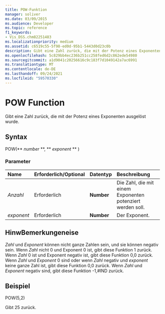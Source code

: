 ```yaml
---
title: POW-Funktion
manager: soliver
ms.date: 03/09/2015
ms.audience: Developer
ms.topic: reference
f1_keywords:
- Vis_DSS.chm82251483
ms.localizationpriority: medium
ms.assetid: c6519c55-5f98-ed0d-95b1-5443d0d23c0b
description: Gibt eine Zahl zurück, die mit der Potenz eines Exponenten ausgelöst wurde.
ms.openlocfilehash: 5c829bb4ec236b251cc258fed6d2c862ede54980
ms.sourcegitcommit: a1d9041c20256616c9c183f7d1049142a7ac6991
ms.translationtype: MT
ms.contentlocale: de-DE
ms.lasthandoff: 09/24/2021
ms.locfileid: "59570330"
---
```

# <a name="pow-function"></a>POW Function

Gibt eine Zahl zurück, die mit der Potenz eines Exponenten ausgelöst wurde.
  
## <a name="syntax"></a>Syntax

POW(** *number* **, ** *exponent* ** ) 
  
### <a name="parameters"></a>Parameter

|**Name**|**Erforderlich/Optional**|**Datentyp**|**Beschreibung**|
|:-----|:-----|:-----|:-----|
| _Anzahl_ <br/> |Erforderlich  <br/> |**Number** <br/> |Die Zahl, die mit einem Exponenten potenziert werden soll.  <br/> |
| _exponent_ <br/> |Erforderlich  <br/> |**Number** <br/> |Der Exponent.  <br/> |
   
## <a name="remarks"></a>HinwBemerkungeneise

_Zahl_ und _Exponent_ können nicht ganze Zahlen sein, und sie können negativ sein. Wenn _Zahl_ nicht 0 und Exponent 0 ist, gibt diese Funktion 1 zurück.  Wenn _Zahl_ 0 ist und Exponent negativ ist, gibt diese Funktion 0,0 zurück.  Wenn  _Zahl_ und  _Exponent_ 0 sind oder wenn  _Zahl_ negativ und  _exponent_ keine ganze Zahl ist, gibt diese Funktion 0,0 zurück. Wenn  _Zahl_ und  _Exponent_ negativ sind, gibt diese Funktion -1,#IND zurück. 
  
## <a name="example"></a>Beispiel

POW(5,2) 
  
Gibt 25 zurück. 
  

